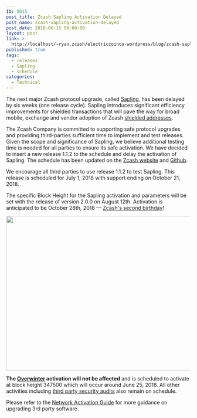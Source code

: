 ```yaml
---
ID: 5015
post_title: Zcash Sapling Activation Delayed
post_name: zcash-sapling-activation-delayed
post_date: 2018-06-15 00:00:00
layout: post
link: >
  http://localhost/~ryan.zcash/electriccoinco-wordpress/blog/zcash-sapling-activation-delayed/
published: true
tags:
  - releases
  - Sapling
  - schedule
categories:
  - Technical
---
```

<p>The next major Zcash protocol upgrade, called <a href="/blog/cultivating-sapling-faster-zksnarks/">Sapling</a>, has been delayed by six weeks (one release cycle). Sapling introduces significant efficiency improvements for shielded transactions that will pave the way for broad mobile, exchange and vendor adoption of Zcash <a href="https://z.cash/support/security/privacy-security-recommendations.html#zaddr">shielded addresses</a>.</p>
<p>The Zcash Company is committed to supporting safe protocol upgrades and providing third-parties sufficient time to implement and test releases. Given the scope and significance of Sapling, we believe additional testing time is needed for all parties to ensure its safe activation. We have decided to insert a new release 1.1.2 to the schedule and delay the activation of Sapling. The schedule has been updated on the <a href="https://z.cash/support/schedule.html">Zcash website</a> and <a href="https://github.com/zcash/zcash/milestones">Github</a>.</p>
<p>We encourage all third parties to use release 1.1.2 to test Sapling. This release is scheduled for July 1, 2018 with support ending on October 21, 2018.</p>
<p>The specific Block Height for the Sapling activation and parameters will be set with the release of version 2.0.0 on August 12th. Activation is anticipated to be October 28th, 2018 — <a href="/blog/zcash-begins/">Zcash's second birthday</a>!</p>
<p><img class="aligncenter size-full wp-image-3202" src="/wp-content/uploads/2018/06/Zcash-Roadmap.png" alt="" width="962" height="421" /></p>
<p><b>The </b><a href="https://z.cash/upgrade/overwinter.html"><b>Overwinter</b></a><b> activation will not be affected</b> and is scheduled to activate at block height 347500 which will occur around June 25, 2018. All other activities including <a href="/blog/2018-security-audits/">third party security audits</a> also remain on schedule.</p>
<p>Please refer to the <a href="https://z.cash/support/network-upgrade-guide.html">Network Activation Guide</a> for more guidance on upgrading 3rd party software.</p>
